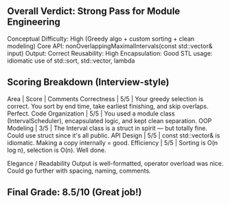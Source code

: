 ## Overall Verdict: Strong Pass for Module Engineering

Conceptual Difficulty: High (Greedy algo + custom sorting + clean modeling)
Core API: nonOverlappingMaximalIntervals(const std::vector<Interval>& input)
Output: Correct
Reusability: High
Encapsulation: Good
STL usage: idiomatic use of std::sort, std::vector, lambda

## Scoring Breakdown (Interview-style)
Area                | Score | Comments
Correctness         | 5/5   | Your greedy selection is correct. You sort by end time, take earliest finishing, and skip overlaps. Perfect.
Code Organization   | 5/5   | You used a module class (IntervalScheduler), encapsulated logic, and kept clean separation.
OOP Modeling        | 3/5   | The Interval class is a struct in spirit — but totally fine. Could use struct since it's all public.
API Design          | 5/5   | const std::vector<Interval>& is idiomatic. Making a copy internally = good.
Efficiency	        | 5/5	| Sorting is O(n log n), selection is O(n). Well done.


Elegance / Readability	Output is well-formatted, operator overload was nice. Could go further with spacing, naming, comments.

## Final Grade: 8.5/10 (Great job!)

